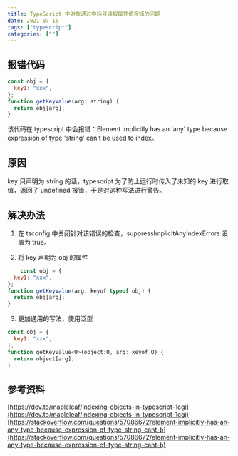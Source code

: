 ```yaml
---
title: TypeScript 中对象通过中括号读取属性值报错的问题
date: 2021-07-15
tags: ["typescript"]
categories: [""]
---
```


## 报错代码

```javascript
const obj = {
  key1: "xxx",
};
function getKeyValue(arg: string) {
  return obj[arg];
}
```

该代码在 typescript 中会报错：Element implicitly has an 'any' type because expression of type 'string' can't be used to index。

## 原因

key 只声明为 string 的话，typescript 为了防止运行时传入了未知的 key 进行取值，返回了 undefined 报错，于是对这种写法进行警告。

## 解决办法

1. 在 tsconfig 中关闭针对该错误的检查，suppressImplicitAnyIndexErrors 设置为 true。

2. 将 key 声明为 obj 的属性

```javascript
    const obj = {
  key1: "xxx",
};
function getKeyValue(arg: keyof typeof obj) {
  return obj[arg];
}

```

3. 更加通用的写法，使用泛型

```javascript
const obj = {
  key1: "xxx",
};
function getKeyValue<O>(object:O, arg: keyof O) {
  return object[arg];
}

```

## 参考资料

[https://dev.to/mapleleaf/indexing-objects-in-typescript-1cgi](https://dev.to/mapleleaf/indexing-objects-in-typescript-1cgi)
[https://stackoverflow.com/questions/57086672/element-implicitly-has-an-any-type-because-expression-of-type-string-cant-b](https://stackoverflow.com/questions/57086672/element-implicitly-has-an-any-type-because-expression-of-type-string-cant-b)
